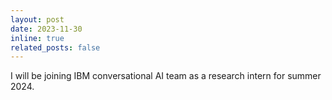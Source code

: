 ```yaml
---
layout: post
date: 2023-11-30
inline: true
related_posts: false
---
```


I will be joining IBM conversational AI team as a research intern for summer 2024.
